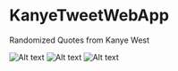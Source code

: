 # KanyeTweetWebApp
Randomized Quotes from Kanye West

![Alt text](/pic1.jpg?raw=true)
![Alt text](/pic2.jpg?raw=true)
![Alt text](/pic3.jpg?raw=true)

